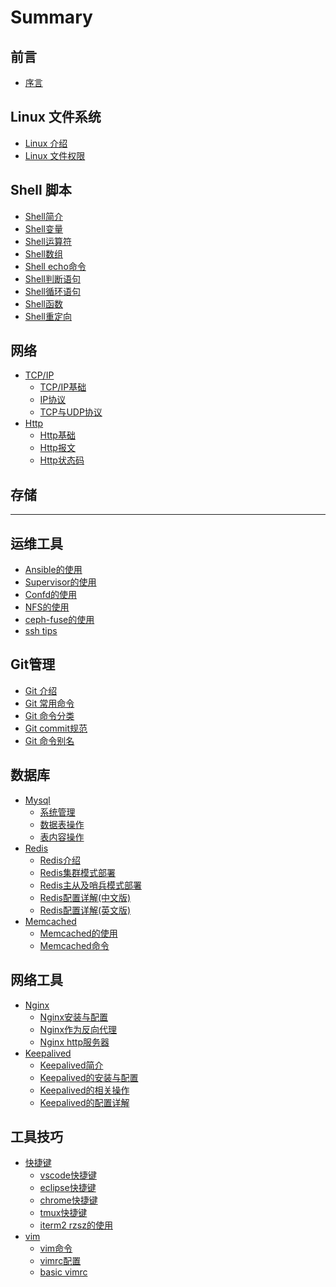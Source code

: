 # Summary

## 前言

* [序言](README.md)

## Linux 文件系统

* [Linux 介绍](file/linux-introduction.md)
* [Linux 文件权限](file/linux-file-permission.md)

## Shell 脚本

* [Shell简介](shell/shell-introduction.md) 
* [Shell变量](shell/shell-var.md) 
* [Shell运算符](shell/shell-char.md) 
* [Shell数组](shell/shell-array.md) 
* [Shell echo命令](shell/shell-echo.md) 
* [Shell判断语句](shell/shell-if.md) 
* [Shell循环语句](shell/shell-loop.md) 
* [Shell函数](shell/shell-function.md) 
* [Shell重定向](shell/shell-stdout.md) 

## 网络

* [TCP/IP]()
    * [TCP/IP基础](tcpip/tcpip-basics.md) 
    * [IP协议](tcpip/ip.md) 
    * [TCP与UDP协议](tcpip/tcp-udp.md) 
* [Http]()    
    * [Http基础](tcpip/http-basics.md)
    * [Http报文](tcpip/http-message.md) 
    * [Http状态码](tcpip/http-code.md)  

## 存储

---

## 运维工具

* [Ansible的使用](tools/ansible-usage.md)
* [Supervisor的使用](tools/supervisor-usage.md)
* [Confd的使用](tools/confd-usage.md)
* [NFS的使用](tools/nfs-usage.md)
* [ceph-fuse的使用](tools/ceph-fuse.md)
* [ssh tips](tools/ssh-tips.md)

## Git管理

* [Git 介绍](git/git.md) 
* [Git 常用命令](git/git-common-cmd.md) 
* [Git 命令分类](git/git-commands.md) 
* [Git commit规范](git/git-commit-msg.md) 
* [Git 命令别名](git/git-alias-zsh.md) 

## 数据库

* [Mysql]()
    * [系统管理](mysql/system-manage.md) 
    * [数据表操作](mysql/table-operation.md) 
    * [表内容操作](mysql/curd-commands.md) 
* [Redis]()
    * [Redis介绍](redis/redis-introduction.md) 
    * [Redis集群模式部署](redis/redis-cluster.md) 
    * [Redis主从及哨兵模式部署](redis/redis-sentinel.md) 
    * [Redis配置详解(中文版)](redis/redis-conf-cn.md) 
    * [Redis配置详解(英文版)](redis/redis-conf-en.md) 
* [Memcached]()
    * [Memcached的使用](memcached/memcached.md) 
    * [Memcached命令](memcached/memcached-cmd.md) 

## 网络工具

* [Nginx]()
    * [Nginx安装与配置](nginx/install-nginx.md) 
    * [Nginx作为反向代理](nginx/nginx-proxy.md) 
    * [Nginx http服务器](nginx/nginx-http.md) 
* [Keepalived]()
    * [Keepalived简介](keepalived/keepalived-introduction.md) 
    * [Keepalived的安装与配置](keepalived/install-keepalived.md) 
    * [Keepalived的相关操作](keepalived/keepalived-operation.md) 
    * [Keepalived的配置详解](keepalived/keepalived-conf.md) 

## 工具技巧

* [快捷键]()
    * [vscode快捷键](keymap/vscode-keymap.md)
    * [eclipse快捷键](keymap/eclipse-keymap.md)
    * [chrome快捷键](keymap/chrome-keymap.md)
    * [tmux快捷键](keymap/tmux-keymap.md)
    * [iterm2 rzsz的使用](keymap/iterm2-rzsz.md)
* [vim]()
    * [vim命令](vim/vim-keymap.md) 
    * [vimrc配置](vim/vimrc-cn.md) 
    * [basic vimrc](vim/basic-vimrc.md) 
